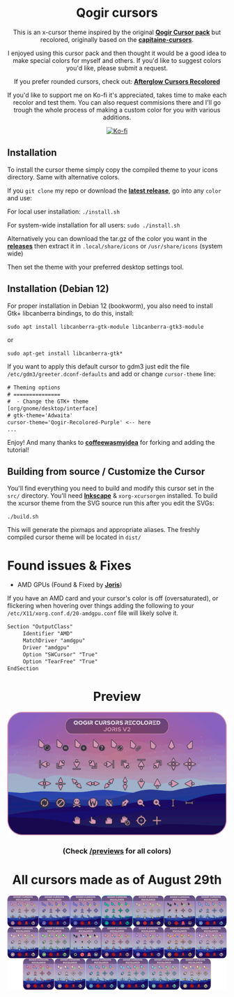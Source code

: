 <div align = center>

# Qogir cursors
This is an x-cursor theme inspired by the original [**Qogir Cursor pack**](https://github.com/vinceliuice/Qogir-icon-theme/tree/master/src/cursors) but recolored, originally based on the [**capitaine-cursors**](https://github.com/keeferrourke/capitaine-cursors).


I enjoyed using this cursor pack and then thought it would be a good idea to make special colors for myself and others. If you'd like to suggest colors you'd like, please submit a request.

If you prefer rounded cursors, check out: [**Afterglow Cursors Recolored**](https://github.com/TeddyBearKilla/Afterglow-Cursors-Recolored)

If you'd like to support me on Ko-fi it's appreciated, takes time to make each recolor and test them.
You can also request commisions there and I'll go trough the whole process of making a custom color for you with various additions.

<p align="center"> <a href="https://ko-fi.com/teddybearkilla" target="_blank" rel="noreferrer"> <img src="https://www.vectorlogo.zone/logos/ko-fi/ko-fi-icon.svg" alt="Ko-fi" width="50" height="50"/> </a></p>
</div>

## Installation
To install the cursor theme simply copy the compiled theme to your icons
directory. Same with alternative colors.

If you `git clone` my repo or download the [**latest release**](https://github.com/TeddyBearKilla/Qogir-Cursors-Recolored/releases/tag/Latest-release), go into any `color` and use:

For local user installation: `./install.sh`

For system-wide installation for all users: `sudo ./install.sh`


Alternatively you can download the tar.gz of the color you want in the [**releases**](https://github.com/TeddyBearKilla/Qogir-Cursors-Recolored/releases)
then extract it in
`.local/share/icons` or `/usr/share/icons` (system wide)

Then set the theme with your preferred desktop settings tool.

## Installation (Debian 12)

For proper installation in Debian 12 (bookworm), you also need to install Gtk+ libcanberra
bindings, to do this, install:

```shell
sudo apt install libcanberra-gtk-module libcanberra-gtk3-module
```
or
```shell
sudo apt-get install libcanberra-gtk*
```

If you want to apply this default cursor to gdm3 just edit the file
`/etc/gdm3/greeter.dconf-defaults` and add or change `cursor-theme` line:

```shell
# Theming options
# ===============
#  - Change the GTK+ theme
[org/gnome/desktop/interface]
# gtk-theme='Adwaita'
cursor-theme='Qogir-Recolored-Purple' <-- here
...
```

Enjoy! And many thanks to [**coffeewasmyidea**](https://github.com/coffeewasmyidea) for forking and adding the tutorial!

<!--
## Installation (Windows)

Download the Zip file of the color you prefer in the [Releases: Alt Colors Catppuccin (Windows)](https://github.com/TeddyBearKilla/Afterglow-Cursors-Recolored/releases/tag/Windows-Catppuccin)

Extract it anywhere.

Right click `install.inf`

Go to your mouse settings & change it.

Enjoy! And many thanks to [**Mojas84**](https://github.com/Mojas84) for converting them to windows & [**Ripley**](https://github.com/ripl3yy) for test installing them on windows & helping me figure out the steps!-->

## Building from source / Customize the Cursor
You'll find everything you need to build and modify this cursor set in
the `src/` directory. You'll need [**Inkscape**](https://inkscape.org/) & `xorg-xcursorgen` installed. To build the xcursor theme from the SVG source
run this after you edit the SVGs:

```
./build.sh
```

This will generate the pixmaps and appropriate aliases.
The freshly compiled cursor theme will be located in `dist/`

# Found issues & Fixes
- AMD GPUs (Found & Fixed by [**Joris**](https://jorisvandijk.com/))

If you have an AMD card and your cursor's color is off (oversaturated), or flickering when hovering over things adding the following to your `/etc/X11/xorg.conf.d/20-amdgpu.conf` file will likely solve it.
```
Section "OutputClass"
     Identifier "AMD"
     MatchDriver "amdgpu"
     Driver "amdgpu"
     Option "SWCursor" "True"
     Option "TearFree" "True"
EndSection
```


<div align = center>

# Preview
![Qogir](previews/CursorsSoFar.gif)
### (Check [/previews](https://github.com/TeddyBearKilla/Qogir-Cursors-Recolored/tree/main/previews) for all colors)

# All cursors made as of August 29th
![Qogir](previews/CursorsSoFar.png)
</div>
